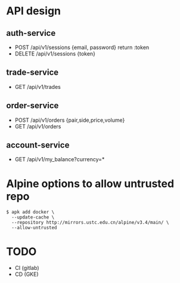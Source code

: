# API design

## auth-service
- POST /api/v1/sessions {email, password} return :token
- DELETE /api/v1/sessions {token}

## trade-service
- GET /api/v1/trades

## order-service
- POST /api/v1/orders {pair,side,price,volume}
- GET /api/v1/orders

## account-service
- GET /api/v1/my_balance?currency=*

# Alpine options to allow untrusted repo

```
$ apk add docker \
  --update-cache \
  --repository http://mirrors.ustc.edu.cn/alpine/v3.4/main/ \
  --allow-untrusted
```

# TODO

- CI (gitlab)
- CD (GKE)
